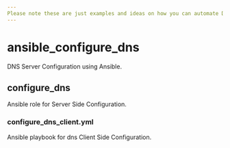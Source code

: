 ```yaml
---
Please note these are just examples and ideas on how you can automate DNS Configurations in your environment. You need to have some understanding of ansible before you can start tweaking and playing with the examples. There could be thousands of variations of these, but these examples will help you atleast set a base.
---
```



# ansible_configure_dns
DNS Server Configuration using Ansible.

## configure_dns
Ansible role for Server Side Configuration.

### configure_dns_client.yml
Ansible playbook for dns Client Side Configuration.
